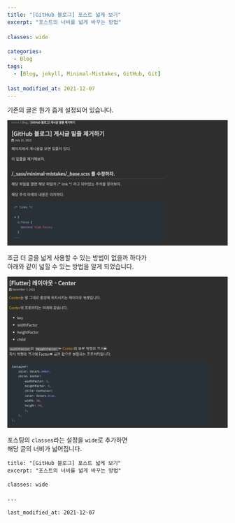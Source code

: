 ```yaml
---
title: "[GitHub 블로그] 포스트 넓게 보기"
excerpt: "포스트의 너비를 넓게 바꾸는 방법"

classes: wide

categories:
  - Blog
tags:
  - [Blog, jekyll, Minimal-Mistakes, GitHub, Git]

last_modified_at: 2021-12-07
---
```


기존의 글은 뭔가 좁게 설정되어 있습니다.

![basic-wide](/images/blog-image/basic_post_wide.png)

조금 더 글을 넓게 사용할 수 있는 방법이 없을까 하다가   
아래와 같이 넓힐 수 있는 방법을 알게 되었습니다.

![more-wide](/images/blog-image/post-wide-mode.png)

포스팅의 `classes`라는 설정을 `wide`로 추가하면   
해당 글의 너비가 넓어집니다.

```
title: "[GitHub 블로그] 포스트 넓게 보기"
excerpt: "포스트의 너비를 넓게 바꾸는 방법"

classes: wide

...

last_modified_at: 2021-12-07
```